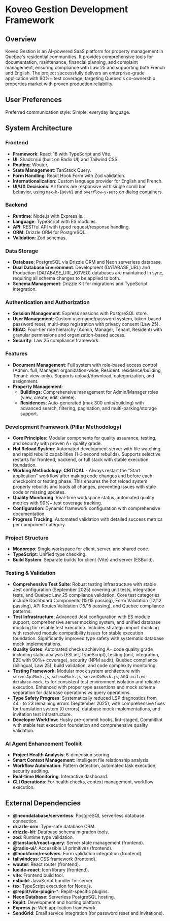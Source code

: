 # Koveo Gestion Development Framework

## Overview

Koveo Gestion is an AI-powered SaaS platform for property management in Quebec's residential communities. It provides comprehensive tools for documentation, maintenance, financial planning, and complaint management, ensuring compliance with Law 25 and supporting both French and English. The project successfully delivers an enterprise-grade application with 90%+ test coverage, targeting Quebec's co-ownership properties market with proven production reliability.

## User Preferences

Preferred communication style: Simple, everyday language.

## System Architecture

### Frontend

- **Framework**: React 18 with TypeScript and Vite.
- **UI**: Shadcn/ui (built on Radix UI) and Tailwind CSS.
- **Routing**: Wouter.
- **State Management**: TanStack Query.
- **Form Handling**: React Hook Form with Zod validation.
- **Internationalization**: Custom language provider for English and French.
- **UI/UX Decisions**: All forms are responsive with single scroll bar behavior, using `max-h-[90vh]` and `overflow-y-auto` on dialog containers.

### Backend

- **Runtime**: Node.js with Express.js.
- **Language**: TypeScript with ES modules.
- **API**: RESTful API with typed request/response handling.
- **ORM**: Drizzle ORM for PostgreSQL.
- **Validation**: Zod schemas.

### Data Storage

- **Database**: PostgreSQL via Drizzle ORM and Neon serverless database.
- **Dual Database Environment**: Development (DATABASE_URL) and Production (DATABASE_URL_KOVEO) databases are maintained in sync, requiring all schema changes to be applied to both.
- **Schema Management**: Drizzle Kit for migrations and TypeScript integration.

### Authentication and Authorization

- **Session Management**: Express sessions with PostgreSQL store.
- **User Management**: Custom username/password system, token-based password reset, multi-step registration with privacy consent (Law 25).
- **RBAC**: Four-tier role hierarchy (Admin, Manager, Tenant, Resident) with granular permissions and organization-based access.
- **Security**: Law 25 compliance framework.

### Features

- **Document Management**: Full system with role-based access control (Admin: full, Manager: organization-wide, Resident: residence/building, Tenant: view-only). Supports upload/download, categorization, and assignment.
- **Property Management**:
  - **Buildings**: Comprehensive management for Admin/Manager roles (view, create, edit, delete).
  - **Residences**: Auto-generated (max 300 units/building) with advanced search, filtering, pagination, and multi-parking/storage support.

### Development Framework (Pillar Methodology)

- **Core Principles**: Modular components for quality assurance, testing, and security with proven A+ quality grade.
- **Hot Reload System**: Automated development server with file watching and rapid rebuild capabilities (1-3 second rebuilds). Supports selective restarts for frontend, backend, or full stack with stable execution foundation.
- **Working Methodology**: **CRITICAL** - Always restart the "Start application" workflow after making code changes and before each checkpoint or testing phase. This ensures the hot reload system properly rebuilds and loads all changes, preventing issues with stale code or missing updates.
- **Quality Monitoring**: Real-time workspace status, automated quality metrics with 90%+ test coverage tracking.
- **Configuration**: Dynamic framework configuration with comprehensive documentation.
- **Progress Tracking**: Automated validation with detailed success metrics per component category.

### Project Structure

- **Monorepo**: Single workspace for client, server, and shared code.
- **TypeScript**: Unified type checking.
- **Build System**: Separate builds for client (Vite) and server (ESBuild).

### Testing & Validation

- **Comprehensive Test Suite**: Robust testing infrastructure with stable Jest configuration (September 2025) covering unit tests, integration tests, and Quebec Law 25 compliance validation. Core test categories include Dashboard Components (15/15 passing), Form Validation (12/12 passing), API Routes Validation (15/15 passing), and Quebec compliance patterns.
- **Test Infrastructure**: Advanced Jest configuration with ES module support, comprehensive server mocking system, and unified database mocking for reliable test execution. Includes strategic import mocking with resolved module compatibility issues for stable execution foundation. Significantly improved type safety with systematic database mock implementations.
- **Quality Gates**: Automated checks achieving A+ code quality grade including static analysis (ESLint, TypeScript), testing (unit, integration, E2E with 90%+ coverage), security (NPM audit), Quebec compliance (bilingual, Law 25), build validation, and code complexity monitoring.
- **Testing Framework**: Modular mock system architecture with `serverApiMock.js`, `schemaMock.js`, `serverDbMock.js`, and `unified-database-mock.ts` for consistent test environment isolation and reliable execution. Enhanced with proper type assertions and mock schema separation for database operations vs query operations.
- **Type Safety Progress**: Systematically reduced LSP diagnostics from 44+ to 23 remaining errors (September 2025), with comprehensive fixes for translation system (0 errors), database mock implementations, and invitation test infrastructure.
- **Developer Workflow**: Husky pre-commit hooks, lint-staged, Commitlint with stable test execution foundation and comprehensive quality validation.

### AI Agent Enhancement Toolkit

- **Project Health Analysis**: 6-dimension scoring.
- **Smart Context Management**: Intelligent file relationship analysis.
- **Workflow Automation**: Pattern detection, automated task execution, security auditing.
- **Real-time Monitoring**: Interactive dashboard.
- **CLI Operations**: For health checks, context management, workflow execution.

## External Dependencies

- **@neondatabase/serverless**: PostgreSQL serverless database connection.
- **drizzle-orm**: Type-safe database ORM.
- **drizzle-kit**: Database schema migration tools.
- **zod**: Runtime type validation.
- **@tanstack/react-query**: Server state management (frontend).
- **@radix-ui/**: Accessible UI primitives (frontend).
- **@hookform/resolvers**: Form validation integration (frontend).
- **tailwindcss**: CSS framework (frontend).
- **wouter**: React router (frontend).
- **lucide-react**: Icon library (frontend).
- **vite**: Frontend build tool.
- **esbuild**: JavaScript bundler for server.
- **tsx**: TypeScript execution for Node.js.
- **@replit/vite-plugin-***: Replit-specific plugins.
- **Neon Database**: Serverless PostgreSQL hosting.
- **Replit**: Development and hosting platform.
- **Express.js**: Web application framework.
- **SendGrid**: Email service integration (for password reset and invitations).
